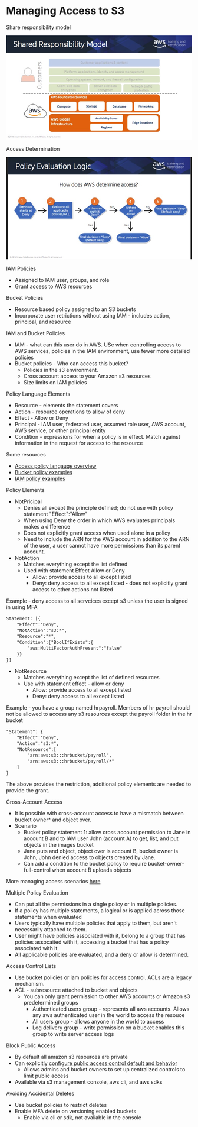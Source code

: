 # Managing Access to S3

Share responsibility model

![shared responsibility](./shared-resp.jpg)

Access Determination

![access decision](./access-decision.jpg)

IAM Policies

* Assigned to IAM user, groups, and role
* Grant access to AWS resources

Bucket Policies

* Resource based policy assigned to an S3 buckets
* Incorporate user retrictions without using IAM - includes action, principal, and resource


IAM and Bucket Policies

* IAM - what can this user do in AWS. USe when controlling access to AWS services, policies in the IAM environment, use fewer more detailed policies
* Bucket policies - Who can access this bucket? 
    * Policies in the s3 environment.
    * Cross account access to your Amazon s3 resources
    * Size limits on IAM policies

Policy Language Elements

* Resource - elements the statement covers
* Action - resource operations to allow of deny
* Effect - Allow or Deny
* Principal - IAM user, federated user, assumed role user, AWS account, AWS service, or other principal entity
* Condition - expressions for when a policy is in effect. Match against information in the request for access to the resource

Some resources

* [Access policy langauge overview](https://docs.aws.amazon.com/AmazonS3/latest/dev/access-policy-language-overview.html)
* [Bucket policy examples](https://docs.aws.amazon.com/AmazonS3/latest/dev/example-bucket-policies.html)
* [IAM policy examples](https://docs.aws.amazon.com/IAM/latest/UserGuide/access_policies_examples.html)

Policy Elements

* NotPricipal
    * Denies all except the principle defined; do not use with policy statement "Effect":"Allow"
    * When using Deny the order in which AWS evaluates principals makes a difference
    * Does not explicitly grant access when used alone in a policy
    * Need to include the ARN for the AWS account in addition to the ARN of the user, a user cannot have more permissions than its parent account.
* NotAction
    * Matches everything except the list defined
    * Used with statement Effect Allow or Deny
        * Allow: provide access to all except listed
        * Deny: deny access to all except listed - does not explicitly grant access to other actions not listed


Example - deny access to all servcices except s3 unless the user is signed in using MFA

```
Statement: [{
    "Effect":"Deny",
    "NotAction":"s3:*",
    "Resource":"*",
    "Condition":{"BoolIfExists":{
        "aws:MultiFactorAuthPresent":"false"
    }}
}]
```

* NotResource
    * Matches everything except the list of defined resources
    * Use with statement effect - allow or deny
        * Allow: provide access to all except listed
        * Deny: deny access to all except listed

Example - you have a group named hrpayroll. Members of hr payroll should not be allowed to access any s3 resources except the payroll folder in the hr bucket

```
"Statement": {
    "Effect":"Deny",
    "Action":"s3:*",
    "NotResource":[
        "arn:aws:s3:::hrbucket/payroll",
        "arn:aws:s3:::hrbucket/payroll/*"
    ]
}
```

The above provides the restriction, additional policy elements are needed to provide the grant.


Cross-Account Access

* It is possible with cross-account access to have a mismatch between bucket owner* and object over.
* Scenario
    * Bucket policy statement 1: allow cross account permission to Jane in account B and to IAM user John (account A) to get, list, and put objects in the images bucket
    * Jane puts and object, object over is account B, bucket owner is John, John denied access to objects created by Jane.
    * Can add a condition to the bucket policy to require bucket-owner-full-control when account B uploads objects

More managing access scenarios [here](https://docs.aws.amazon.com/AmazonS3/latest/dev/s3-access-control.html)

Multiple Policy Evaluation

* Can put all the permissions in a single policy or in multiple policies.
* If a policy has multiple statements, a logical or is applied across those statements when evaluated
* Users typically have multiple policies that apply to them, but aren't necessarily attached to them.
* User might have policies associated with it, belong to a group that has policies assocaited with it, accessing a bucket that has a policy associated with it.
* All applicable policies are evaluated, and a deny or allow is determined.

Access Control Lists

* Use bucket policies or iam policies for access control. ACLs are a legacy mechanism.
* ACL - subresource attached to bucket and objects
    * You can only grant permission to other AWS accounts or Amazon s3 predetermined groups
        * Authenticated users group - represents all aws accounts. Allows any aws authenticated user in the world to access the resouce
        * All users group - allows anyone in the world to access
        * Log delivery group - write permission on a bucket enables this group to write server access logs

Block Public Access

* By default all amazon s3 resources are private
* Can explicitly [configure public access control default and behavior](https://docs.aws.amazon.com/AmazonS3/latest/dev/access-control-block-public-access.html)
    * Allows admins and bucket owners to set up centralized controls to limit public access
* Available via s3 management console, aws cli, and aws sdks

Avoiding Accidental Deletes

* Use bucket policies to restrict deletes
* Enable MFA delete on versioning enabled buckets
    * Enable via cli or sdk, not avaliable in the console